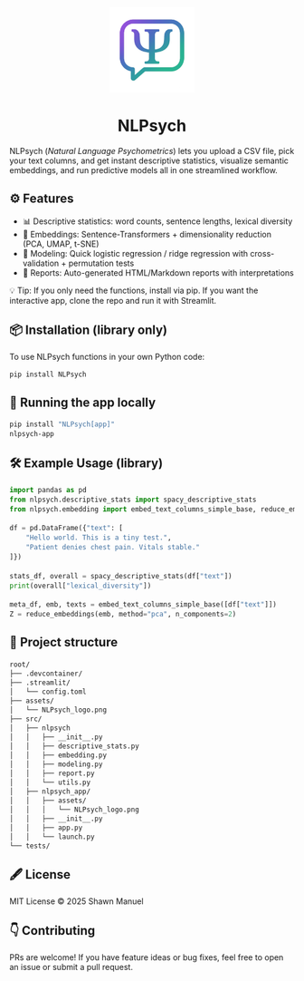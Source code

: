 <p align="center">
  <img src="https://raw.githubusercontent.com/shwnmnl/NLPsych/main/assets/NLPsych_logo.png" alt="NLPsych logo" width="150"/>
</p>

<h1 align="center">NLPsych</h1>

NLPsych (*Natural Language Psychometrics*) lets you upload a CSV file, pick your text columns, and get instant descriptive statistics, visualize semantic embeddings, and run predictive models all in one streamlined workflow.

## ⚙️ Features
- 📊 Descriptive statistics: word counts, sentence lengths, lexical diversity
- 🔎 Embeddings: Sentence-Transformers + dimensionality reduction (PCA, UMAP, t-SNE)
- 🤖 Modeling: Quick logistic regression / ridge regression with cross-validation + permutation tests
- 📑 Reports: Auto-generated HTML/Markdown reports with interpretations

💡 Tip: If you only need the functions, install via pip. If you want the interactive app, clone the repo and run it with Streamlit.

## 📦 Installation (library only)

To use NLPsych functions in your own Python code:

```bash
pip install NLPsych
```

## 🚀 Running the app locally
```bash
pip install "NLPsych[app]"
nlpsych-app
```

## 🛠 Example Usage (library)
```python
import pandas as pd
from nlpsych.descriptive_stats import spacy_descriptive_stats
from nlpsych.embedding import embed_text_columns_simple_base, reduce_embeddings

df = pd.DataFrame({"text": [
    "Hello world. This is a tiny test.",
    "Patient denies chest pain. Vitals stable."
]})

stats_df, overall = spacy_descriptive_stats(df["text"])
print(overall["lexical_diversity"])

meta_df, emb, texts = embed_text_columns_simple_base([df["text"]])
Z = reduce_embeddings(emb, method="pca", n_components=2)
````

## 📂 Project structure

```
root/
├── .devcontainer/
├── .streamlit/   
│   └── config.toml
├── assets/    
│   └── NLPsych_logo.png          
├── src/
│   ├── nlpsych     
│   │   ├── __init__.py
│   │   ├── descriptive_stats.py
│   │   ├── embedding.py
│   │   ├── modeling.py
│   │   ├── report.py
│   │   └── utils.py
│   ├── nlpsych_app/              
│   │   ├── assets/    
│   │   │   └── NLPsych_logo.png          
│   │   ├── __init__.py
│   │   ├── app.py
│   │   └── launch.py
└── tests/              
````

## 🖋 License

MIT License © 2025 Shawn Manuel

## 👇 Contributing

PRs are welcome! If you have feature ideas or bug fixes, feel free to open an issue or submit a pull request.